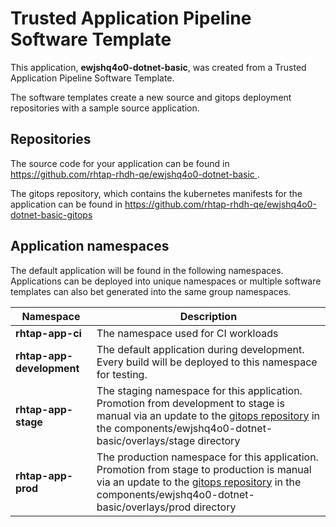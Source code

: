 # Trusted Application Pipeline Software Template

This application, **ewjshq4o0-dotnet-basic**, was created from a Trusted Application Pipeline Software Template.

The software templates create a new source and gitops deployment repositories with a sample source application. 

## Repositories

The source code for your application can be found in [https://github.com/rhtap-rhdh-qe/ewjshq4o0-dotnet-basic ](https://github.com/rhtap-rhdh-qe/ewjshq4o0-dotnet-basic ).
 
The gitops repository, which contains the kubernetes manifests for the application can be found in 
[https://github.com/rhtap-rhdh-qe/ewjshq4o0-dotnet-basic-gitops ](https://github.com/rhtap-rhdh-qe/ewjshq4o0-dotnet-basic-gitops ) 

## Application namespaces 

The default application will be found in the following namespaces. Applications can be deployed into unique namespaces or multiple software templates can also bet generated into the same group namespaces.  

|  Namespace   |  Description   |  
| -------- | -------- |
| **rhtap-app-ci** | The namespace used for CI workloads |
| **rhtap-app-development** | The default application during development. Every build will be deployed to this namespace for testing. |
| **rhtap-app-stage** | The staging namespace for this application. Promotion from development to stage is manual via an update to the [gitops repository](https://github.com/rhtap-rhdh-qe/ewjshq4o0-dotnet-basic-gitops ) in the components/ewjshq4o0-dotnet-basic/overlays/stage directory |
| **rhtap-app-prod** | The production namespace for this application. Promotion from stage to production is manual via an update to the [gitops repository](https://github.com/rhtap-rhdh-qe/ewjshq4o0-dotnet-basic-gitops ) in the components/ewjshq4o0-dotnet-basic/overlays/prod directory |
